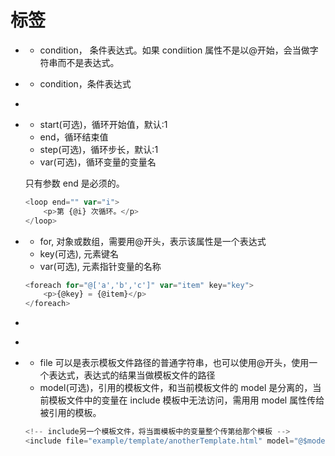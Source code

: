 # 标签

* ___<if>___

	* condition， 条件表达式。如果 condiition 属性不是以@开始，会当做字符串而不是表达式。

* ___<elseif>___

	* condition，条件表达式

* ___<else>___

* ___<loop>___

	* start(可选)，循环开始值，默认:1
	* end，循环结束值
	* step(可选)，循环步长，默认:1
	* var(可选)，循环变量的变量名

	只有参数 end 是必须的。

	```javascript
	<loop end="" var="i">
		<p>第 {@i} 次循环。</p>
	</loop>
	```

* ___<foreach>___

	* for, 对象或数组，需要用@开头，表示该属性是一个表达式
	* key(可选), 元素键名
	* var(可选), 元素指针变量的名称
	
	```javascript
	<foreach for="@['a','b','c']" var="item" key="key">
		<p>{@key} = {@item}</p>
	</foreach>
	```

* ___<continue>___

* ___<break>___

* ___<include>___

	* file 可以是表示模板文件路径的普通字符串，也可以使用@开头，使用一个表达式，表达式的结果当做模板文件的路径
	* model(可选)，引用的模板文件，和当前模板文件的 model 是分离的，当前模板文件中的变量在 include 模板中无法访问，需用用 model 属性传给被引用的模板。


	```javascript
	<!-- include另一个模板文件，将当面模板中的变量整个传第给那个模板 -->
	<include file="example/template/anotherTemplate.html" model="@$model" >
	```
